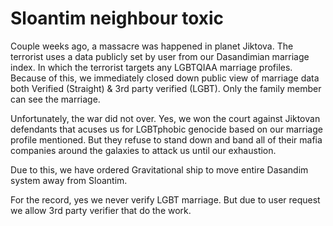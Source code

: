 # Sloantim neighbour toxic

Couple weeks ago, a massacre was happened in planet Jiktova. The terrorist uses a data publicly set by user from our Dasandimian marriage index. In which the terrorist targets any LGBTQIAA marriage profiles. Because of this, we immediately closed down public view of marriage data both Verified (Straight) & 3rd party verified (LGBT). Only the family member can see the marriage.

Unfortunately, the war did not over. Yes, we won the court against Jiktovan defendants that acuses us for LGBTphobic genocide based on our marriage profile mentioned. But they refuse to stand down and band all of their mafia companies around the galaxies to attack us until our exhaustion.

Due to this, we have ordered Gravitational ship to move entire Dasandim system away from Sloantim.

For the record, yes we never verify LGBT marriage. But due to user request we allow 3rd party verifier that do the work.